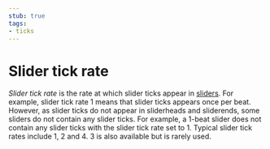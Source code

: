 ```yaml
---
stub: true
tags:
- ticks
---
```


# Slider tick rate

*Slider tick rate* is the rate at which slider ticks appear in [sliders](/wiki/Hit_object/Slider). For example, slider tick rate 1 means that slider ticks appears once per beat. However, as slider ticks do not appear in sliderheads and sliderends, some sliders do not contain any slider ticks. For example, a 1-beat slider does not contain any slider ticks with the slider tick rate set to 1. Typical slider tick rates include 1, 2 and 4. 3 is also available but is rarely used.

<!-- TODO: Add links and images-->
